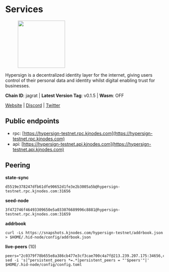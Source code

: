 # Services

<figure><img src="https://raw.githubusercontent.com/kj89/testnet_manuals/main/pingpub/logos/hypersign.png" width="150" alt=""><figcaption></figcaption></figure>

Hypersign is a decentralized identity layer for the internet, giving  users control of their personal data and identity whilst digital  enabling trust for businesses.

**Chain ID**: jagrat | **Latest Version Tag**: v0.1.5 | **Wasm**: OFF

[Website](https://hypersign.id) | [Discord](https://discord.gg/DmuUjMrHVw) | [Twitter](https://twitter.com/hypersignchain)


## Public endpoints

* rpc: [https://hypersign-testnet.rpc.kjnodes.com](https://hypersign-testnet.rpc.kjnodes.com)
* api: [https://hypersign-testnet.api.kjnodes.com](https://hypersign-testnet.api.kjnodes.com)

## Peering

**state-sync**

```
d5519e378247dfb61dfe90652d1fe3e2b3005a5b@hypersign-testnet.rpc.kjnodes.com:31656
```

**seed-node**

```
3f472746f46493309650e5a033076689996c8881@hypersign-testnet.rpc.kjnodes.com:31659
```

**addrbook**
```
curl -Ls https://snapshots.kjnodes.com/hypersign-testnet/addrbook.json > $HOME/.hid-node/config/addrbook.json
```

**live-peers** (10)
```
peers="2c0379f78b655e8a386cb477e3cf3cae700c4a7f@213.239.207.175:34656,c1b6d86f46eab9d0aa2e4399cddb9cf05d13621a@65.108.206.118:60556,e7bb31c8fdd8d26a739bfd87cdf3ba7a8f90406e@65.21.145.228:31656,1e3f0aeb6f2a2017b122af2461a75c9695790954@65.108.233.109:10956,1380864bb38481fef4b2358026a5ed53fc027679@95.214.52.206:26656,4aa182ce191cd089929544fe0612d33a02a2cde9@46.17.250.145:26656,d92268c246e02a54103f7098b901b876c88f006e@5.161.130.108:26656,d5519e378247dfb61dfe90652d1fe3e2b3005a5b@65.109.68.190:31656,5b4482bfe02384184470070c3d3a4465cf0c18d4@144.91.82.61:31656,fbc7ce82f02e24257395dc0310ad2921ea61e199@65.109.92.148:61156"
sed -i 's|^persistent_peers *=.*|persistent_peers = "'$peers'"|' $HOME/.hid-node/config/config.toml
```

